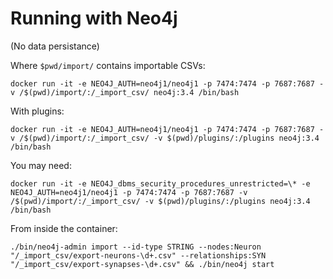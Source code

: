 # Running with Neo4j

(No data persistance)

Where `$pwd/import/` contains importable CSVs:

```shell
docker run -it -e NEO4J_AUTH=neo4j1/neo4j1 -p 7474:7474 -p 7687:7687 -v /$(pwd)/import/:/_import_csv/ neo4j:3.4 /bin/bash
```

With plugins:
```
docker run -it -e NEO4J_AUTH=neo4j1/neo4j1 -p 7474:7474 -p 7687:7687 -v /$(pwd)/import/:/_import_csv/ -v $(pwd)/plugins/:/plugins neo4j:3.4 /bin/bash
```

You may need:
```
docker run -it -e NEO4J_dbms_security_procedures_unrestricted=\* -e NEO4J_AUTH=neo4j1/neo4j1 -p 7474:7474 -p 7687:7687 -v /$(pwd)/import/:/_import_csv/ -v $(pwd)/plugins/:/plugins neo4j:3.4 /bin/bash
```

From inside the container:
```
./bin/neo4j-admin import --id-type STRING --nodes:Neuron "/_import_csv/export-neurons-\d+.csv" --relationships:SYN "/_import_csv/export-synapses-\d+.csv" && ./bin/neo4j start
```


